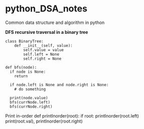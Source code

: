 # python_DSA_notes
Common data structure and algorithm in python


**DFS recursive traversal in a binary tree**

    class BinaryTree:
        def __init__(self, value):
            self.value = value
            self.left = None
            self.right = None

    def bfs(node):
      if node is None:
        return
        
      if node.left is None and node.right is None:
		# do something

      print(node.value)
      bfs(currNode.left)
      bfs(currNode.right)

Print in-order
    def printInorder(root):
        if root:
            printInorder(root.left)
            print(root.val),
            printInorder(root.right)
